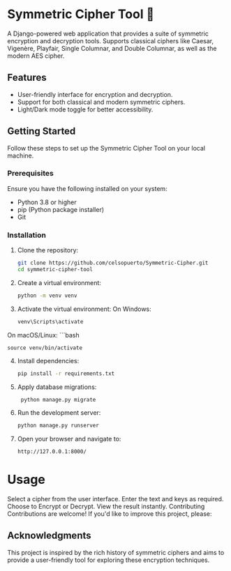 # Symmetric Cipher Tool 🔐  

A Django-powered web application that provides a suite of symmetric encryption and decryption tools. Supports classical ciphers like Caesar, Vigenère, Playfair, Single Columnar, and Double Columnar, as well as the modern AES cipher.

## Features  
- User-friendly interface for encryption and decryption.  
- Support for both classical and modern symmetric ciphers.  
- Light/Dark mode toggle for better accessibility.  

## Getting Started  

Follow these steps to set up the Symmetric Cipher Tool on your local machine.  

### Prerequisites  
Ensure you have the following installed on your system:  
- Python 3.8 or higher  
- pip (Python package installer)  
- Git  

### Installation  

1. Clone the repository:  
   ```bash
   git clone https://github.com/celsopuerto/Symmetric-Cipher.git
   cd symmetric-cipher-tool

2. Create a virtual environment:
   ```bash
   python -m venv venv
   
3. Activate the virtual environment:
  On Windows:
    ```bash
    venv\Scripts\activate

  On macOS/Linux:
    ```bash 
    
    source venv/bin/activate

4. Install dependencies:
    ```bash
    pip install -r requirements.txt
    
5. Apply database migrations:
   ```bash
    python manage.py migrate
   
6. Run the development server:
    ```bash
   python manage.py runserver
    
7. Open your browser and navigate to:
    ```bash
    http://127.0.0.1:8000/


<h1>Usage</h1>
Select a cipher from the user interface.
Enter the text and keys as required.
Choose to Encrypt or Decrypt.
View the result instantly.
Contributing
Contributions are welcome! If you'd like to improve this project, please:

<h2>Acknowledgments</h2>
This project is inspired by the rich history of symmetric ciphers and aims to provide a user-friendly tool for exploring these encryption techniques.
